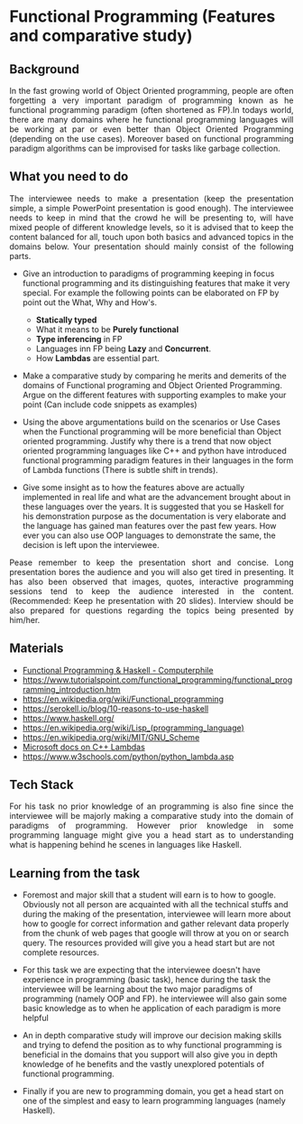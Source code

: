 
# Functional Programming (Features and comparative study)

## Background

<div align="justify">
In the fast growing world of Object Oriented programming, people are often forgetting a very important paradigm of programming known as he functional programming paradigm (often shortened as FP).In todays world, there are many domains where he functional programming languages will be working at par or even better than Object Oriented Programming (depending on the use cases). Moreover based on functional programming paradigm algorithms can be improvised for tasks like garbage collection. 
</div>

## What you need to do

<div align="justify">
The interviewee needs to make a presentation (keep the presentation simple, a simple PowerPoint presentation is good enough). The interviewee needs to keep in mind that the crowd he will be presenting to, will have mixed people of different knowledge levels, so it is advised that to keep the content balanced for all, touch upon both basics and advanced topics in the domains below. Your presentation should mainly consist of the following parts.
</div>

* Give an introduction to paradigms of programming keeping in focus functional programming and its distinguishing features that make it very special. For example the following points can be elaborated on FP by point out the What, Why and How's. 
	* **Statically typed**
	* What it means to be **Purely functional**
	* **Type inferencing** in FP
	* Languages inn FP being **Lazy** and **Concurrent**.
	* How **Lambdas** are essential part.

* Make a comparative study by comparing he merits and demerits of the domains of Functional programing and Object Oriented Programming. Argue on the different features with supporting examples to make your point (Can include code snippets as examples)

* Using the above argumentations build on the scenarios or Use Cases when the Functional programming will be more beneficial than Object oriented programming. Justify why there is a trend that now object oriented programming languages like C++ and python have introduced functional programming paradigm features in their languages in the form of Lambda functions (There is subtle shift in trends).

* Give some insight as to how the features above are actually implemented in real life and what are the advancement brought about in these languages over the years. It is suggested that you se Haskell for his demonstration purpose as the documentation is very elaborate and the language has gained man features over the past few years. How ever you can also use OOP languages to demonstrate the same, the decision is left upon the interviewee.

<div align="justify">
Pease remember to keep the presentation short and concise. Long presentation bores the audience and you will also  get tired in presenting. It has also been observed that images, quotes, interactive programming sessions tend to keep the audience interested in the content. (Recommended: Keep he presentation with 20 slides). Interview should be also prepared for questions regarding the topics being presented by him/her.
</div>

## Materials
* [Functional Programming & Haskell - Computerphile](https://www.youtube.com/watch?v=LnX3B9oaKzw)
* https://www.tutorialspoint.com/functional_programming/functional_programming_introduction.htm
* https://en.wikipedia.org/wiki/Functional_programming
* https://serokell.io/blog/10-reasons-to-use-haskell
* https://www.haskell.org/
* https://en.wikipedia.org/wiki/Lisp_(programming_language)
* https://en.wikipedia.org/wiki/MIT/GNU_Scheme
* [Microsoft docs on C++ Lambdas](https://docs.microsoft.com/en-us/cpp/cpp/lambda-expressions-in-cpp?view=msvc-160#:~:text=In%20C%2B%2B11%20and,an%20argument%20to%20a%20function)
* https://www.w3schools.com/python/python_lambda.asp

## Tech Stack

<div align="justify">
For his task no prior knowledge of an programming is also fine since the interviewee will be majorly making a comparative study into the domain of paradigms of programming. However prior knowledge in some programming language might give you a head start as to understanding what is happening behind he scenes in languages like Haskell.
</div>

## Learning from the task
* Foremost and major skill that a student will earn is to how to google. Obviously not all person are acquainted with all the technical stuffs and during the making of the presentation, interviewee will learn more about how to google for correct information and gather relevant data properly from the chunk of web pages that google will throw at you on or search query. The resources provided will give you a head start but are not complete resources.

* For this task we are expecting that the interviewee doesn't have experience in programming (basic task), hence during the task the interviewee will be learning about the two major paradigms of programming (namely OOP and FP). he interviewee will also gain some basic knowledge as to when he application of each paradigm is more helpful

* An in depth comparative study will improve our decision making skills and trying to defend the position as to why functional programming is beneficial in the domains that you support will also give you in depth knowledge of he benefits and the vastly unexplored potentials of functional programming.

* Finally if you are new to programming domain,  you get a head start on one of the simplest and easy to learn programming languages (namely Haskell).
